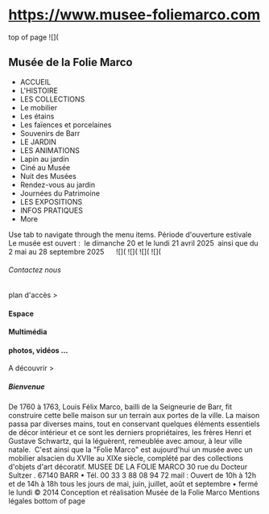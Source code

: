 # https://www.musee-foliemarco.com

top of page
![](
## Musée de la Folie Marco
 * ACCUEIL
 * L'HISTOIRE
 * LES COLLECTIONS
 * Le mobilier
 * Les étains
 * Les faïences et porcelaines
 * Souvenirs de Barr
 * LE JARDIN
 * LES ANIMATIONS
 * Lapin au jardin
 * Ciné au Musée
 * Nuit des Musées
 * Rendez-vous au jardin
 * Journées du Patrimoine
 * LES EXPOSITIONS
 * INFOS PRATIQUES
 * More

Use tab to navigate through the menu items.
Période d'ouverture estivale 
​
Le musée est ouvert : 
​
le dimanche 20 et le lundi 21 avril 2025
​
ainsi que du 2 mai au 28 septembre 2025
​​
​​
​
​​
​​​​​
![](
![](
![](
![](
###### Contactez nous
plan d'accès >
#### Espace
#### Multimédia
#### photos, vidéos ...
A découvrir >
##### Bienvenue
De 1760 à 1763, Louis Félix Marco, bailli de la Seigneurie de Barr, fit construire cette belle maison sur un terrain aux portes de la ville.
La maison passa par diverses mains, tout en conservant quelques éléments essentiels de décor intérieur et ce sont les derniers propriétaires, les frères Henri et Gustave Schwartz, qui la léguèrent, remeublée avec amour, à leur ville natale. 
​
C'est ainsi que la "Folie Marco" est aujourd'hui un musée avec un mobilier alsacien du XVIIe au XIXe siècle, complété par des collections d'objets d'art décoratif. 
MUSEE DE LA FOLIE MARCO
30 rue du Docteur Sultzer . 67140 BARR • Tél. 00 33 3 88 08 94 72
mail : 
Ouvert de 10h à 12h et de 14h à 18h
tous les jours de mai, juin, juillet, août et septembre • fermé le lundi
© 2014 Conception et réalisation Musée de la Folie Marco
Mentions légales
bottom of page
